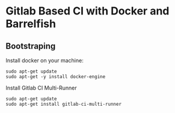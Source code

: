 

Gitlab Based CI with Docker and Barrelfish 
==========================================


Bootstraping
------------
Install docker on your machine:

```
sudo apt-get update
sudo apt-get -y install docker-engine
```

Install Gitlab CI Multi-Runner

```
sudo apt-get update
sudo apt-get install gitlab-ci-multi-runner
```




